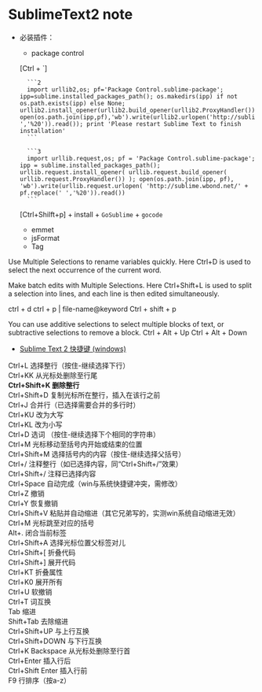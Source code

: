 # SublimeText2 note

- 必装插件：
	- package control

	[Ctrl + `]

		```2
		import urllib2,os; pf='Package Control.sublime-package'; ipp=sublime.installed_packages_path(); os.makedirs(ipp) if not os.path.exists(ipp) else None; urllib2.install_opener(urllib2.build_opener(urllib2.ProxyHandler())); open(os.path.join(ipp,pf),'wb').write(urllib2.urlopen('http://sublime.wbond.net/'+pf.replace(' ','%20')).read()); print 'Please restart Sublime Text to finish installation'
		```

		```3
		import urllib.request,os; pf = 'Package Control.sublime-package'; ipp = sublime.installed_packages_path(); urllib.request.install_opener( urllib.request.build_opener( urllib.request.ProxyHandler()) ); open(os.path.join(ipp, pf), 'wb').write(urllib.request.urlopen( 'http://sublime.wbond.net/' + pf.replace(' ','%20')).read())
		```

	[Ctrl+Shilft+p] + install + `GoSublime` + `gocode`

	- emmet
	- jsFormat
	- Tag

Use Multiple Selections to rename variables quickly.
Here Ctrl+D is used to select the next occurrence of the current word.

Make batch edits with Multiple Selections.
Here Ctrl+Shift+L is used to split a selection into lines, and each line is then edited simultaneously.

ctrl + d
ctrl + p | file-name@keyword
Ctrl + shift + p

You can use additive selections to select multiple blocks of text, or subtractive selections to remove a block.
Ctrl + Alt + Up
Ctrl + Alt + Down

- [Sublime Text 2 快捷键 (windows)](http://istyles.blog.163.com/blog/static/1811003892011828111418654/)

Ctrl+L           选择整行（按住-继续选择下行）                           
Ctrl+KK          从光标处删除至行尾                                      
**Ctrl+Shift+K     删除整行**                                                
Ctrl+Shift+D     复制光标所在整行，插入在该行之前                        
Ctrl+J           合并行（已选择需要合并的多行时）                        
Ctrl+KU          改为大写                                                
Ctrl+KL          改为小写                                                
Ctrl+D           选词 （按住-继续选择下个相同的字符串）                  
Ctrl+M           光标移动至括号内开始或结束的位置                        
Ctrl+Shift+M     选择括号内的内容（按住-继续选择父括号）                 
Ctrl+/           注释整行（如已选择内容，同“Ctrl+Shift+/”效果）        
Ctrl+Shift+/     注释已选择内容                                          
Ctrl+Space       自动完成（win与系统快捷键冲突，需修改）                 
Ctrl+Z           撤销                                                    
Ctrl+Y           恢复撤销                                                
Ctrl+Shift+V      粘贴并自动缩进（其它兄弟写的，实测win系统自动缩进无效）
Ctrl+M           光标跳至对应的括号                                      
Alt+.            闭合当前标签                                            
Ctrl+Shift+A     选择光标位置父标签对儿                                  
Ctrl+Shift+[     折叠代码                                                
Ctrl+Shift+]     展开代码                                                
Ctrl+KT          折叠属性                                                
Ctrl+K0          展开所有                                                
Ctrl+U           软撤销                                                  
Ctrl+T           词互换                                                  
Tab              缩进                                                    
Shift+Tab        去除缩进                                                
Ctrl+Shift+UP    与上行互换                                              
Ctrl+Shift+DOWN  与下行互换                                              
Ctrl+K Backspace 从光标处删除至行首                                      
Ctrl+Enter       插入行后                                                
Ctrl+Shift Enter 插入行前                                                
F9               行排序（按a-z）                                            